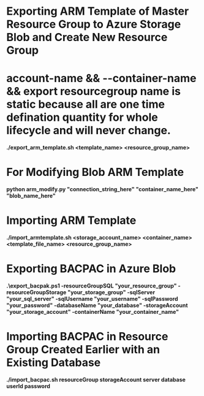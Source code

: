 # Exporting ARM Template of Master Resource Group to Azure Storage Blob and Create New Resource Group
# account-name && --container-name && export resourcegroup name is static because all are one time defination quantity for whole lifecycle and will never change.
**./export_arm_template.sh <template_name> <resource_group_name>**

# For Modifying Blob ARM Template
 **python arm_modify.py "connection_string_here" "container_name_here" "blob_name_here"**

# Importing ARM Template
**./import_armtemplate.sh <storage_account_name> <container_name> <template_file_name> <resource_group_name>**

# Exporting BACPAC in Azure Blob
**.\export_bacpak.ps1 -resourceGroupSQL "your_resource_group" -resourceGroupStorage "your_storage_group" -sqlServer "your_sql_server" -sqlUsername "your_username" -sqlPassword "your_password" -databaseName "your_database" -storageAccount "your_storage_account" -containerName "your_container_name"**

# Importing BACPAC in Resource Group Created Earlier with an Existing Database
**./import_bacpac.sh resourceGroup storageAccount server database userId password**

